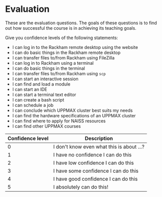 # Evaluation

These are the evaluation questions.
The goals of these questions is to find out how successful
the course is in achieving its teaching goals.

Give you confidence levels of the following statements:

- I can log in to the Rackham remote desktop using the website
- I can do basic things in the Rackham remote desktop
- I can transfer files to/from Rackham using FileZilla
- I can log in to Rackham using a terminal
- I can do basic things in the terminal
- I can transfer files to/from Rackham using `scp`
- I can start an interactive session
- I can find and load a module
- I can start an IDE
- I can start a terminal text editor
- I can create a bash script
- I can schedule a job
- I can conclude which UPPMAX cluster best suits my needs
- I can find the hardware specifications of an UPPMAX cluster
- I can find where to apply for NAISS resources
- I can find other UPPMAX courses

Confidence level|Description
----------------|-----------------------------------------
0               |I don't know even what this is about ...?
1               |I have no confidence I can do this
2               |I have low confidence I can do this
3               |I have some confidence I can do this
4               |I have good confidence I can do this
5               |I absolutely can do this!

